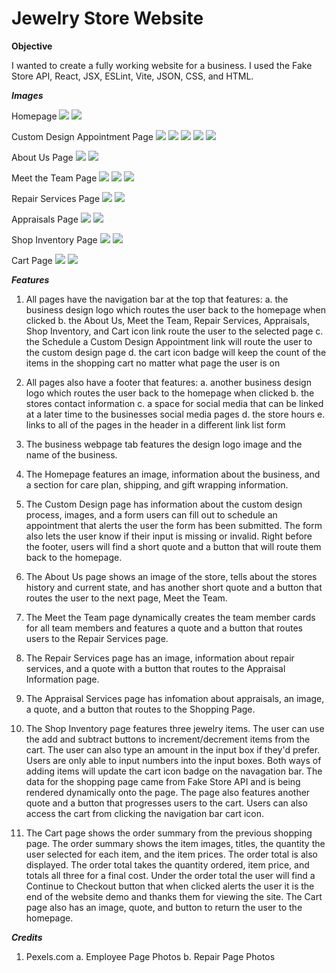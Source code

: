 # Jewelry Store Website

**Objective**

I wanted to create a fully working website for a business. I used the Fake Store API, React, JSX, ESLint, Vite, JSON, CSS, and HTML. 

***Images***

Homepage
![](src/images/homepage1.png)
![](src/images/homepage2.png)

Custom Design Appointment Page
![](src/images/custompage1.png)
![](src/images/custompage2.png)
![](src/images/custompage3.png)
![](src/images/custompage4.png)
![](src/images/custompage5.png)

About Us Page
![](src/images/about1.png)
![](src/images/about2.png)

Meet the Team Page 
![](src/images/meet1.png)
![](src/images/meet2.png)
![](src/images/meet3.png)

Repair Services Page
![](src/images/repairserv1.png)
![](src/images/repairserv2.png)

Appraisals Page
![](src/images/appraisal1.png)
![](src/images/appraisal2.png)

Shop Inventory Page
![](src/images/shop1.png)
![](src/images/shop2.png)

Cart Page
![](src/images/cart1.png)
![](src/images/cart2.png)


***Features***

1. All pages have the navigation bar at the top that features:
    a. the business design logo which routes the user back to the homepage when clicked
    b. the About Us, Meet the Team, Repair Services, Appraisals, Shop Inventory, and Cart icon link route the user to the selected page
    c. the Schedule a Custom Design Appointment link will route the user to the custom design page 
    d. the cart icon badge will keep the count of the items in the shopping cart no matter what page the user is on

2. All pages also have a footer that features:
    a. another business design logo which routes the user back to the homepage when clicked
    b. the stores contact information
    c. a space for social media that can be linked at a later time to the businesses social media pages
    d. the store hours
    e. links to all of the pages in the header in a different link list form

3. The business webpage tab features the design logo image and the name of the business. 

4. The Homepage features an image, information about the business, and a section for care plan, shipping, and gift wrapping information.

5. The Custom Design page has information about the custom design process, images, and a form users can fill out to schedule an appointment that alerts the user the form has been submitted. The form also lets the user know if their input is missing or invalid. Right before the footer, users will find a short quote and a button that will route them back to the homepage.

6. The About Us page shows an image of the store, tells about the stores history and current state, and has another short quote and a button that routes the user to the next page, Meet the Team.

7. The Meet the Team page dynamically creates the team member cards for all team members and features a quote and a button that routes users to the Repair Services page.

8. The Repair Services page has an image, information about repair services, and a quote with a button that routes to the Appraisal Information page.

9. The Appraisal Services page has infomation about appraisals, an image, a quote, and a button that routes to the Shopping Page.

10. The Shop Inventory page features three jewelry items. The user can use the add and subtract buttons to increment/decrement items from the cart. The user can also type an amount in the input box if they'd prefer. Users are only able to input numbers into the input boxes. Both ways of adding items will update the cart icon badge on the navagation bar. The data for the shopping page came from Fake Store API and is being rendered dynamically onto the page. The page also features another quote and a button that progresses users to the cart. Users can also access the cart from clicking the navigation bar cart icon.

11. The Cart page shows the order summary from the previous shopping page. The order summary shows the item images, titles, the quantity the user selected for each item, and the item prices. The order total is also displayed. The order total takes the quantity ordered, item price, and totals all three for a final cost. Under the order total the user will find a Continue to Checkout button that when clicked alerts the user it is the end of the website demo and thanks them for viewing the site. The Cart page also has an image, quote, and button to return the user to the homepage. 


***Credits***

1. Pexels.com
    a. Employee Page Photos
    b. Repair Page Photos
